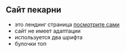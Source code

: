 ## Сайт пекарни

- это лендинг страница [посмотрите сами](lerikk1.github.io/Bakery/)
- сайт не имеет адаптации
- используется два шрифта
- булочки топ
